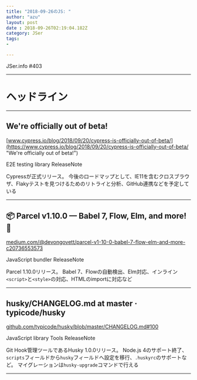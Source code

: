 ```yaml
---
title: "2018-09-26のJS: "
author: "azu"
layout: post
date : 2018-09-26T02:19:04.182Z
category: JSer
tags:
-

---
```


JSer.info #403

----

<h1 class="site-genre">ヘッドライン</h1>

----

## We're officially out of beta!
[www.cypress.io/blog/2018/09/20/cypress-is-officially-out-of-beta/](https://www.cypress.io/blog/2018/09/20/cypress-is-officially-out-of-beta/ "We're officially out of beta!")
<p class="jser-tags jser-tag-icon"><span class="jser-tag">E2E</span> <span class="jser-tag">testing</span> <span class="jser-tag">library</span> <span class="jser-tag">ReleaseNote</span></p>

Cypressが正式リリース。
今後のロードマップとして、IE11を含むクロスブラウザ、Flakyテストを見つけるためのリトライと分析、GitHub連携などを予定している


----

## 📦 Parcel v1.10.0 — Babel 7, Flow, Elm, and more! 🚀
[medium.com/@devongovett/parcel-v1-10-0-babel-7-flow-elm-and-more-c20736553573](https://medium.com/@devongovett/parcel-v1-10-0-babel-7-flow-elm-and-more-c20736553573 "📦 Parcel v1.10.0 — Babel 7, Flow, Elm, and more! 🚀")
<p class="jser-tags jser-tag-icon"><span class="jser-tag">JavaScript</span> <span class="jser-tag">bundler</span> <span class="jser-tag">ReleaseNote</span></p>

Parcel 1.10.0リリース。
Babel 7、Flowの自動検出、Elm対応、インライン`<script>`と`<style>`の対応、HTMLのimportに対応など


----

## husky/CHANGELOG.md at master · typicode/husky
[github.com/typicode/husky/blob/master/CHANGELOG.md#100](https://github.com/typicode/husky/blob/master/CHANGELOG.md#100 "husky/CHANGELOG.md at master · typicode/husky")
<p class="jser-tags jser-tag-icon"><span class="jser-tag">JavaScript</span> <span class="jser-tag">library</span> <span class="jser-tag">Tools</span> <span class="jser-tag">ReleaseNote</span></p>

Git Hook管理ツールであるHusky 1.0.0リリース。
Node.js 4のサポート終了、`scripts`フィールドから`husky`フィールドへ設定を移行、`.huskyrc`のサポートなど。
マイグレーションは`husky-upgrade`コマンドで行える


----
